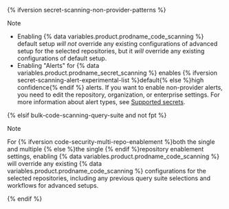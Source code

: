 {% ifversion secret-scanning-non-provider-patterns %}

> [!NOTE]
> * Enabling {% data variables.product.prodname_code_scanning %} default setup _will not_ override any existing configurations of advanced setup for the selected repositories, but it _will_ override any existing configurations of default setup.
> * Enabling "Alerts" for {% data variables.product.prodname_secret_scanning %} enables {% ifversion secret-scanning-alert-experimental-list %}default{% else %}high confidence{% endif %} alerts. If you want to enable non-provider alerts, you need to edit the repository, organization, or enterprise settings. For more information about alert types, see [Supported secrets](/code-security/secret-scanning/introduction/supported-secret-scanning-patterns#supported-secrets).

{% elsif bulk-code-scanning-query-suite and not fpt %}

> [!NOTE]
> For {% ifversion code-security-multi-repo-enablement %}both the single and multiple {% else %}the single {% endif %}repository enablement settings, enabling {% data variables.product.prodname_code_scanning %} will override any existing {% data variables.product.prodname_code_scanning %} configurations for the selected repositories, including any previous query suite selections and workflows for advanced setups.

{% endif %}
